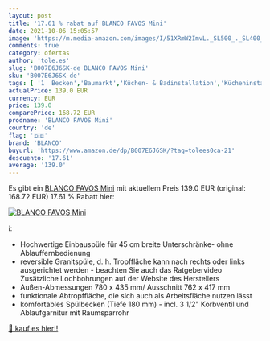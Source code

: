 ```yaml
---
layout: post
title: '17.61 % rabat auf BLANCO FAVOS Mini'
date: 2021-10-06 15:05:57
image: 'https://m.media-amazon.com/images/I/51XRmW2ImvL._SL500_._SL400_.jpg'
comments: true
category: ofertas
author: 'tole.es'
slug: 'B007E6J6SK-de BLANCO FAVOS Mini'
sku: 'B007E6J6SK-de'
tags: [ '1  Becken','Baumarkt','Küchen- & Badinstallation','Kücheninstallation','Küchenspülen','blanco', ]
actualPrice: 139.0 EUR
currency: EUR
price: 139.0
comparePrice: 168.72 EUR
prodname: 'BLANCO FAVOS Mini'
country: 'de'
flag: '🇩🇪'
brand: 'BLANCO'
buyurl: 'https://www.amazon.de/dp/B007E6J6SK/?tag=tolees0ca-21'
descuento: '17.61'
average: '139.0'
---
```


Es gibt ein [BLANCO FAVOS Mini](https://www.amazon.de/dp/B007E6J6SK/?tag=tolees0ca-21) mit aktuellem Preis 139.0 EUR (original: 168.72 EUR) 17.61 % Rabatt hier:

[![BLANCO FAVOS Mini](https://m.media-amazon.com/images/I/51XRmW2ImvL._SL500_._SL400_.jpg)](https://www.amazon.de/dp/B007E6J6SK/?tag=tolees0ca-21)

ℹ️:

- Hochwertige Einbauspüle für 45 cm breite Unterschränke- ohne Ablauffernbedienung
- reversible Granitspüle, d. h. Tropffläche kann nach rechts oder links ausgerichtet werden - beachten Sie auch das Ratgebervideo Zusätzliche Lochbohrungen auf der Website des Herstellers
- Außen-Abmessungen 780 x 435 mm/ Ausschnitt 762 x 417 mm
- funktionale Abtropffläche, die sich auch als Arbeitsfläche nutzen lässt
- komfortables Spülbecken (Tiefe 180 mm) - incl. 3 1/2" Korbventil und Ablaufgarnitur mit Raumsparrohr

[🛒 kauf es hier!!](https://www.amazon.de/dp/B007E6J6SK/?tag=tolees0ca-21)
